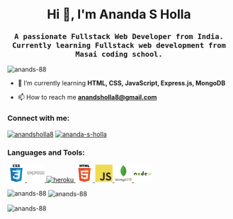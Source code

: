 <h1 align="center">Hi 👋, I'm Ananda S Holla</h1>
<h3 align="center"><kbd>A passionate Fullstack Web Developer from India. Currently learning Fullstack web development from Masai coding school.</kbd></h3>

<p align="left"> <img src="https://komarev.com/ghpvc/?username=anands-88&label=Profile%20views&color=0e75b6&style=flat" alt="anands-88" /> </p>

- 🌱 I’m currently learning **HTML, CSS, JavaScript, Express.js, MongoDB**

- 📫 How to reach me **anandsholla8@gmail.com**

<h3 align="left">Connect with me:</h3>
<p align="left">
<a href="https://twitter.com/anandsholla8" target="blank"><img align="center" src="https://raw.githubusercontent.com/rahuldkjain/github-profile-readme-generator/master/src/images/icons/Social/twitter.svg" alt="anandsholla8" height="30" width="40" /></a>
<a href="https://linkedin.com/in/ananda-s-holla" target="blank"><img align="center" src="https://raw.githubusercontent.com/rahuldkjain/github-profile-readme-generator/master/src/images/icons/Social/linked-in-alt.svg" alt="ananda-s-holla" height="30" width="40" /></a>
</p>

<h3 align="left">Languages and Tools:</h3>
<p align="left"> <a href="https://www.w3schools.com/css/" target="_blank" rel="noreferrer"> <img src="https://raw.githubusercontent.com/devicons/devicon/master/icons/css3/css3-original-wordmark.svg" alt="css3" width="40" height="40"/> </a> <a href="https://expressjs.com" target="_blank" rel="noreferrer"> <img src="https://raw.githubusercontent.com/devicons/devicon/master/icons/express/express-original-wordmark.svg" alt="express" width="40" height="40"/> </a> <a href="https://heroku.com" target="_blank" rel="noreferrer"> <img src="https://www.vectorlogo.zone/logos/heroku/heroku-icon.svg" alt="heroku" width="40" height="40"/> </a> <a href="https://www.w3.org/html/" target="_blank" rel="noreferrer"> <img src="https://raw.githubusercontent.com/devicons/devicon/master/icons/html5/html5-original-wordmark.svg" alt="html5" width="40" height="40"/> </a> <a href="https://developer.mozilla.org/en-US/docs/Web/JavaScript" target="_blank" rel="noreferrer"> <img src="https://raw.githubusercontent.com/devicons/devicon/master/icons/javascript/javascript-original.svg" alt="javascript" width="40" height="40"/> </a> <a href="https://www.mongodb.com/" target="_blank" rel="noreferrer"> <img src="https://raw.githubusercontent.com/devicons/devicon/master/icons/mongodb/mongodb-original-wordmark.svg" alt="mongodb" width="40" height="40"/> </a> <a href="https://nodejs.org" target="_blank" rel="noreferrer"> <img src="https://raw.githubusercontent.com/devicons/devicon/master/icons/nodejs/nodejs-original-wordmark.svg" alt="nodejs" width="40" height="40"/> </a> </p>

<p><img align="left" src="https://github-readme-stats.vercel.app/api/top-langs?username=anands-88&show_icons=true&locale=en&layout=compact" alt="anands-88" /></p>

<p>&nbsp;<img align="center" src="https://github-readme-stats.vercel.app/api?username=anands-88&show_icons=true&locale=en" alt="anands-88" /></p>

<p><img align="center" src="https://github-readme-streak-stats.herokuapp.com/?user=anands-88&" alt="anands-88" /></p>

